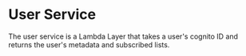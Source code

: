 # User Service

The user service is a Lambda Layer that takes a user's cognito ID and returns the user's metadata and subscribed lists.